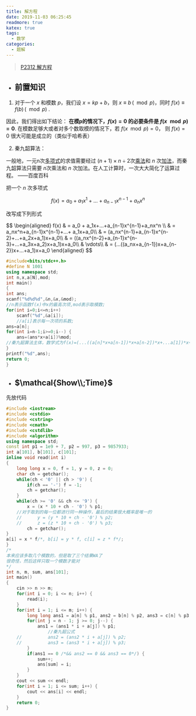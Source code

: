 ```yaml
---
title: 解方程
date: 2019-11-03 06:25:45
readmore: true
katex: true
tags:
  - 数学
categories:
  - 题解
---
```


> [P2312 解方程]( https://www.luogu.org/problem/P2312 )

<!-- more -->

- ## 前置知识

1.  对于一个 $x$ 和模数 $p$，我们设 $x=kp+b$，则 $x≡b\,(\mod p)$，同时 $f(x)≡f(b)\,(\mod p)$ .

因此，我们得出如下结论： **在模p的情况下，$f(x)=0$ 的必要条件是 $f(x \mod p)=0$**. 在模数足够大或者对多个数取模的情况下，若 $f(x \mod p)=0$， 则 $f(x)=0$ 很大可能是成立的（类似于哈希表）

2. 秦九韶算法：

一般地，一元n次[多项式](https://baike.baidu.com/item/多项式)的求值需要经过 $(n+1)\times n \div 2$次[乘法](https://baike.baidu.com/item/乘法)和 $n$ 次[加法](https://baike.baidu.com/item/加法)，而秦九韶算法只需要 $n$次乘法和 $n$ 次加法。在人工计算时，一次大大简化了运算过程。 ——百度百科

把一个 $n$ 次多项式

$$
f(x) = a_0 + a_1x^1+…+a_{n-1}x^{n-1}+a_nx^n
$$

改写成下列形式
<div>
$$
\begin{aligned}
f(x) & = a_0 + a_1x+...+a_{n-1}x^{n-1}+a_nx^n \\
    & = a_nx^n+a_{n-1}x^{n-1}+...+ a_1x+a_0\\
    & = (a_nx^{n-1}+a_{n-1}x^{n-2}+...+a_2x+a_1)x+a_0\\
    & = ((a_nx^{n-2}+a_{n-1}x^{n-3}+...+a_3x+a_2)x+a_1)x+a_0\\
    & \vdots\\
    & = (...((a_nx+a_{n-1})x+a_{n-2})x+...+a_1)x+a_0
\end{aligned}
$$
</div>

```cpp
#include<bits/stdc++.h>
#define N 1001
using namespace std;
int n,x,a[N],mod;
int main()
{
int ans;
scanf("%d%d%d",&n,&x,&mod);
//n表示函数f(x)中x的最高次项,mod表示取模数;
for(int i=0;i<=n;i++)
    scanf("%d",&a[i]);
    //a[i]表示每一次项的系数;
ans=a[n];
for(int i=n-1;i>=0;i--) {
    ans=(ans*x+a[i])%mod;
//秦九韶算法主体，数学式为f(x)=(...((a[n]*x+a[n-1])*x+a[n-2])*x+...a[1])*x+a[0];
}
printf("%d",ans);
return 0;
}
```

- ## $\mathcal{Show\\;Time}$ 

先放代码

```cpp
#include <iostream>
#include <cstdio>
#include <cstring>
#include <cmath>
#include <cstdlib>
#include <algorithm>
using namespace std;
const int p1 = 1e9 + 7, p2 = 997, p3 = 9857933;
int a[101], b[101], c[101];
inline void read(int i)
{
    long long x = 0, f = 1, y = 0, z = 0;
    char ch = getchar();
    while(ch < '0' || ch > '9') {
        if(ch == '-') f = -1;
        ch = getchar();
    }
    while(ch >= '0' && ch <= '9') {
        x = (x * 10 + ch - '0') % p1;
    //对于取到的每一位都进行同一种操作，最后的结果很大概率是唯一的
    //		y = (y * 10 + ch - '0') % p2;
    //		z = (z * 10 + ch - '0') % p3;
        ch = getchar();
}
a[i] = x * f/*, b[i] = y * f, c[i] = z * f*/;
}
/*
本来应该多取几个模数的，但是取了三个结果WA了
很奇怪，然后这样只取一个模数才能对
*/
int n, m, sum, ans[101];
int main()
{
    cin >> n >> m;
    for(int i = 0; i <= n; i++) {
        read(i);
    }
    for(int i = 1; i <= m; i++) {
        long long ans1 = a[n] % p1, ans2 = b[n] % p2, ans3 = c[n] % p3;
        for(int j = n - 1; j >= 0; j--) {
            ans1 = (ans1 * i + a[j]) % p1;
                //秦九韶公式
    //			ans2 = (ans2 * i + a[j]) % p2;
    //			ans3 = (ans3 * i + a[j]) % p3;
        }
        if(ans1 == 0 /*&& ans2 == 0 && ans3 == 0*/) {
            sum++;
            ans[sum] = i;
        }
    }
    cout << sum << endl;
    for(int i = 1; i <= sum; i++) {
        cout << ans[i] << endl;
    }
    return 0;
}

```

